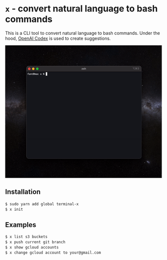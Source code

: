
# `x` - convert natural language to bash commands

This is a CLI tool to convert natural language to bash commands. Under the hood, [OpenAI Codex](https://openai.com/blog/openai-codex) is used to create suggestions.

![X Preview](https://github.com/davidfant/terminal-x/blob/master/assets/preview.gif)

## Installation
```bash
$ sudo yarn add global terminal-x
$ x init
```

## Examples
```bash
$ x list s3 buckets
$ x push current git branch
$ x show gcloud accounts
$ x change gcloud account to your@gmail.com
```
